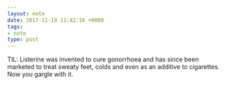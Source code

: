 ```yaml
---
layout: note
date: 2017-11-19 11:42:16 +0000
tags:
- note
type: post
---
```

TIL: Listerine was invented to cure gonorrhoea and has since been marketed to treat sweaty feet, colds and even as an additive to cigarettes. Now you gargle with it.

